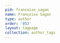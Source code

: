 ```yaml
---
pid: francoise_sagan
name: Françoise Sagan
type: author
order: '053'
layout: tagpage
collection: author_tags
---
```

